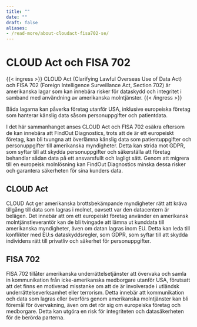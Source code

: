 ```yaml
---
title: ""
date: ""
draft: false
aliases:
- /read-more/about-cloudact-fisa702-se/
---
```

# CLOUD Act och FISA 702

{{< ingress >}} 
CLOUD Act (Clarifying Lawful Overseas Use of Data Act) och FISA 702 (Foreign Intelligence Surveillance Act, Section 702) är amerikanska lagar som kan innebära risker för dataskydd och integritet i samband med användning av amerikanska molntjänster. 
{{< /ingress >}}

Båda lagarna kan påverka företag utanför USA, inklusive europeiska företag som hanterar känslig data såsom personuppgifter och patientdata.

I det här sammanhanget anses CLOUD Act och FISA 702 osäkra eftersom de kan innebära att FindOut Diagnostics, trots att de är ett europeiskt företag, kan bli tvungna att överlämna känslig data som patientuppgifter och personuppgifter till amerikanska myndigheter. Detta kan strida mot GDPR, som syftar till att skydda personuppgifter och säkerställa att företag behandlar sådan data på ett ansvarsfullt och lagligt sätt. Genom att migrera till en europeisk molnlösning kan FindOut Diagnostics minska dessa risker och garantera säkerheten för sina kunders data.

## CLOUD Act

CLOUD Act ger amerikanska brottsbekämpande myndigheter rätt att kräva tillgång till data som lagras i molnet, oavsett var den datacentern är belägen. Det innebär att om ett europeiskt företag använder en amerikansk molntjänstleverantör kan de bli tvingade att lämna ut kunddata till amerikanska myndigheter, även om datan lagras inom EU. Detta kan leda till konflikter med EU:s dataskyddsregler, som GDPR, som syftar till att skydda individens rätt till privatliv och säkerhet för personuppgifter.

## FISA 702

FISA 702 tillåter amerikanska underrättelsetjänster att övervaka och samla in kommunikation från icke-amerikanska medborgare utanför USA, förutsatt att det finns en motiverad misstanke om att de är involverade i utländsk underrättelseverksamhet eller terrorism. Detta innebär att kommunikation och data som lagras eller överförs genom amerikanska molntjänster kan bli föremål för övervakning, även om det rör sig om europeiska företag och medborgare. Detta kan utgöra en risk för integriteten och datasäkerheten för de berörda parterna.